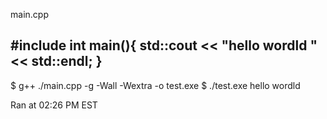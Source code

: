 main.cpp

#include <iostream>
int main(){
  std::cout << "hello wordld " << std::endl;
}
----------
$ g++ ./main.cpp -g -Wall -Wextra -o test.exe
$ ./test.exe 
hello wordld 

Ran at 02:26 PM EST